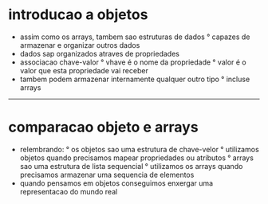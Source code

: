 # introducao a objetos
- assim como os arrays, tambem sao estruturas de dados
    ° capazes de armazenar e organizar outros dados
- dados sap organizados atraves de propriedades
- associacao chave-valor
    ° vhave é o nome da propriedade
    ° valor é o valor que esta propriedade vai receber
- tambem podem armazenar internamente qualquer outro tipo
    ° incluse arrays


----


# comparacao objeto e arrays
- relembrando:
    ° os objetos sao uma estrutura de chave-velor
    ° utilizamos objetos quando precisamos mapear propriedades ou atributos
    ° arrays sao uma estrutura de lista sequencial
    ° utilizamos os arrays quando precisamos armazenar uma sequencia de elementos
- quando pensamos em objetos conseguimos enxergar uma representacao do mundo real